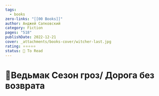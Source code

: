 ```yaml
---
tags:
  - books
zero-links: "[[00 Books]]"
author: Анджей Сапковский
category: Fiction
pages: "518"
publishDate: 2022-12-21
cover: _attachments/books-cover/witcher-last.jpg
rating: ⭐⭐⭐⭐⭐
status: 🔷 To Read
---
```

# 📔Ведьмак Сезон гроз/ Дорога без возврата